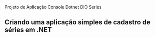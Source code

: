 Projeto de Aplicação Console Dotnet DIO Series
## Criando uma aplicação simples de cadastro de séries em .NET 
